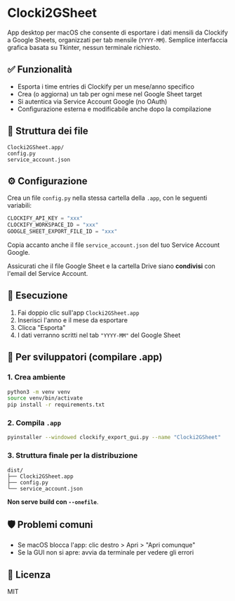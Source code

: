 # Clocki2GSheet

App desktop per macOS che consente di esportare i dati mensili da Clockify a Google Sheets, organizzati per tab mensile (`YYYY-MM`).
Semplice interfaccia grafica basata su Tkinter, nessun terminale richiesto.

## ✅ Funzionalità

- Esporta i time entries di Clockify per un mese/anno specifico
- Crea (o aggiorna) un tab per ogni mese nel Google Sheet target
- Si autentica via Service Account Google (no OAuth)
- Configurazione esterna e modificabile anche dopo la compilazione

## 📁 Struttura dei file

```
Clocki2GSheet.app/
config.py
service_account.json
```

## ⚙️ Configurazione

Crea un file `config.py` nella stessa cartella della `.app`, con le seguenti variabili:

```python
CLOCKIFY_API_KEY = "xxx"
CLOCKIFY_WORKSPACE_ID = "xxx"
GOOGLE_SHEET_EXPORT_FILE_ID = "xxx"
```

Copia accanto anche il file `service_account.json` del tuo Service Account Google.

Assicurati che il file Google Sheet e la cartella Drive siano **condivisi** con l'email del Service Account.

## 🚀 Esecuzione

1. Fai doppio clic sull'app `Clocki2GSheet.app`
2. Inserisci l'anno e il mese da esportare
3. Clicca "Esporta"
4. I dati verranno scritti nel tab `"YYYY-MM"` del Google Sheet

## 🧱 Per sviluppatori (compilare .app)

### 1. Crea ambiente

```bash
python3 -m venv venv
source venv/bin/activate
pip install -r requirements.txt
```

### 2. Compila `.app`

```bash
pyinstaller --windowed clockify_export_gui.py --name "Clocki2GSheet"
```

### 3. Struttura finale per la distribuzione

```
dist/
├── Clocki2GSheet.app
├── config.py
└── service_account.json
```

**Non serve build con `--onefile`**.

## 🛡️ Problemi comuni

- Se macOS blocca l'app: clic destro > Apri > "Apri comunque"
- Se la GUI non si apre: avvia da terminale per vedere gli errori

## 📝 Licenza

MIT
